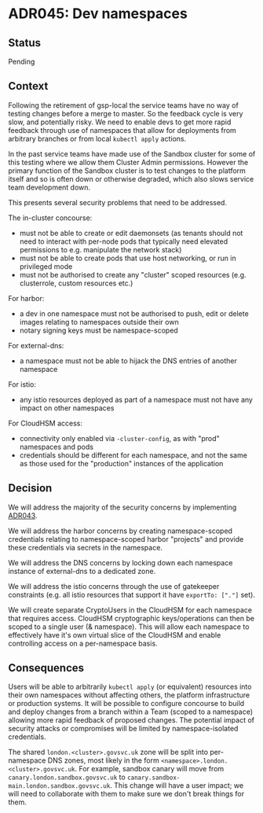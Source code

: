 # ADR045: Dev namespaces

## Status

Pending

## Context

Following the retirement of gsp-local the service teams have no way of testing
changes before a merge to master. So the feedback cycle is very slow, and
potentially risky. We need to enable devs to get more rapid feedback through use
of namespaces that allow for deployments from arbitrary branches or from local
`kubectl apply` actions.

In the past service teams have made use of the Sandbox cluster for some of this
testing where we allow them Cluster Admin permissions. However the primary
function of the Sandbox cluster is to test changes to the platform itself and so
is often down or otherwise degraded, which also slows service team development
down.

This presents several security problems that need to be addressed.

The in-cluster concourse:

* must not be able to create or edit daemonsets (as tenants should not need to
  interact with per-node pods that typically need elevated permissions to e.g.
  manipulate the network stack)
* must not be able to create pods that use host networking, or run in privileged
  mode
* must not be authorised to create any "cluster" scoped resources (e.g.
  clusterrole, custom resources etc.)

For harbor:

* a dev in one namespace must not be authorised to push, edit or delete images
  relating to namespaces outside their own
* notary signing keys must be namespace-scoped

For external-dns:

* a namespace must not be able to hijack the DNS entries of another namespace

For istio:

* any istio resources deployed as part of a namespace must not have any impact
  on other namespaces

For CloudHSM access:

* connectivity only enabled via `-cluster-config`, as with "prod" namespaces and
  pods
* credentials should be different for each namespace, and not the same as those
  used for the "production" instances of the application

## Decision

We will address the majority of the security concerns by implementing
[ADR043][].

We will address the harbor concerns by creating namespace-scoped credentials
relating to namespace-scoped harbor "projects" and provide these credentials via
secrets in the namespace.

We will address the DNS concerns by locking down each namespace instance of
external-dns to a dedicated zone.

We will address the istio concerns through the use of gatekeeper constraints
(e.g. all istio resources that support it have `exportTo: ["."]` set).

We will create separate CryptoUsers in the CloudHSM for each namespace that
requires access. CloudHSM cryptographic keys/operations can then be scoped to a
single user (& namespace). This will allow each namespace to effectively have
it's own virtual slice of the CloudHSM and enable controlling access on a
per-namespace basis.


## Consequences

Users will be able to arbitrarily `kubectl apply` (or equivalent) resources into
their own namespaces without affecting others, the platform infrastructure or
production systems. It will be possible to configure concourse to build and
deploy changes from a branch within a Team (scoped to a namespace) allowing more
rapid feedback of proposed changes. The potential impact of security attacks or
compromises will be limited by namespace-isolated credentials.

The shared `london.<cluster>.govsvc.uk` zone will be split into
per-namespace DNS zones, most likely in the form
`<namespace>.london.<cluster>.govsvc.uk`.  For example, sandbox canary
will move from `canary.london.sandbox.govsvc.uk` to
`canary.sandbox-main.london.sandbox.govsvc.uk`.  This change will have
a user impact; we will need to collaborate with them to make sure we
don't break things for them.

[ADR043]: ./ADR043-k8s-resource-access.md
